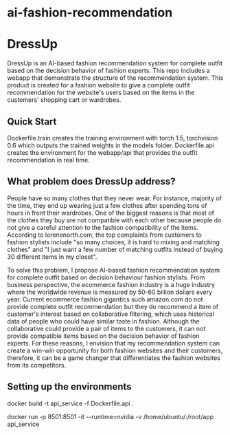 # ai-fashion-recommendation

# DressUp
DressUp is an AI-based fashion recommendation system for complete outfit based on the decision behavior of fashion experts. This repo includes a webapp that demonstrate the structure of the recommendation system. This product is created for a fashion website to give a complete outfit recommendation for the website's users based on the items in the customers' shopping cart or wardrobes. 

## Quick Start

Dockerfile.train creates the training environment with torch 1.5, torchvision 0.6 which outputs the trained weights in the models folder. 
Dockerfile.api creates the environment for the webapp/api that provides the outfit recommendation in real time. 

## What problem does DressUp address?

People have so many clothes that they never wear. For instance, majority of the time, they end up wearing just a few clothes after spending tons of hours in front their wardrobes. One of the biggest reasons is that most of the clothes they buy are not compatible with each other because people do not give a careful attention to the fashion compatibility of the items. According to lorenenorth.com, the top complaints from customers to fashion stylists include "so many choices, it is hard to mixing and matching clothes" and "I just want a few number of matching outfits instead of buying 30 different items in my closet". 

To solve this problem, I propose AI-based fashion recommendation system for complete outfit based on decision behaviour fashion stylists. From business perspective, the ecommerce fashion industry is a huge industry where the worldwide revenue is measured by 50-60 billion dollars every year. Current ecommerce fashion gigantics such amazon.com do not provide complete outfit recommendation but they do recommend a item of customer's interest based on collaborative filtering, which uses historical data of people who could have similar taste in fashion. Although the collaborative could provide a pair of items to the customers, it can not provide compatible items based on the decision behavior of fashion experts. For these reasons, I envision that my recommendation system can create a win-win opportunity for both fashion websites and their customers, therefore, it can be a game changer that differentiates the fashion websites from its competitors. 

## Setting up the environments

docker build -t api_service -f Dockerfile.api .

docker run -p 8501:8501 -it --runtime=nvidia -v /home/ubuntu/:/root/app api_service